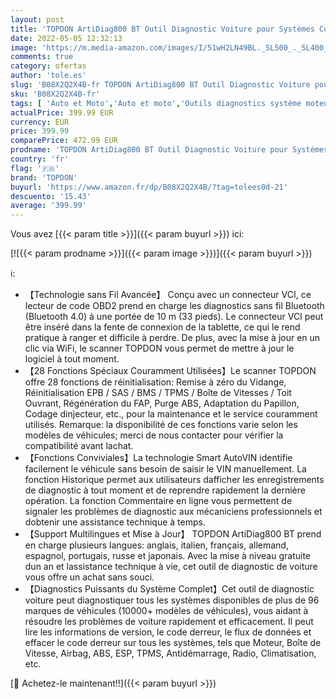 ```yaml
---
layout: post
title: 'TOPDON ArtiDiag800 BT Outil Diagnostic Voiture pour Systèmes Complets  Valise Diagnostic Auto OBD2 Bluetooth avec 28 Fonctions de Réinitialisation  AutoVIN pour Plus de 10000 Modèles'
date: 2022-05-05 12:32:13
image: 'https://m.media-amazon.com/images/I/51wH2LN49BL._SL500_._SL400_.jpg'
comments: true
category: ofertas
author: 'tole.es'
slug: 'B08X2Q2X4B-fr TOPDON ArtiDiag800 BT Outil Diagnostic Voiture pour...'
sku: 'B08X2Q2X4B-fr'
tags: [ 'Auto et Moto','Auto et moto','Outils diagnostics système moteur OBD-II','Outils et dépannage','Outils moteur','topdon','🇫🇷', ]
actualPrice: 399.99 EUR
currency: EUR
price: 399.99
comparePrice: 472.99 EUR
prodname: 'TOPDON ArtiDiag800 BT Outil Diagnostic Voiture pour Systèmes Complets  Valise Diagnostic Auto OBD2 Bluetooth avec 28 Fonctions de Réinitialisation  AutoVIN pour Plus de 10000 Modèles'
country: 'fr'
flag: '🇫🇷'
brand: 'TOPDON'
buyurl: 'https://www.amazon.fr/dp/B08X2Q2X4B/?tag=tolees0d-21'
descuento: '15.43'
average: '399.99'
---
```


Vous avez [{{< param title >}}]({{< param buyurl >}}) ici:

[![{{< param prodname >}}]({{< param image >}})]({{< param buyurl >}})

ℹ️:

- 【Technologie sans Fil Avancée】 Conçu avec un connecteur VCI, ce lecteur de code OBD2 prend en charge les diagnostics sans fil Bluetooth (Bluetooth 4.0) à une portée de 10 m (33 pieds). Le connecteur VCI peut être inséré dans la fente de connexion de la tablette, ce qui le rend pratique à ranger et difficile à perdre. De plus, avec la mise à jour en un clic via WiFi, le scanner TOPDON vous permet de mettre à jour le logiciel à tout moment.
- 【28 Fonctions Spéciaux Couramment Utilisées】Le scanner TOPDON offre 28 fonctions de réinitialisation: Remise à zéro du Vidange, Réinitialisation EPB / SAS / BMS / TPMS / Boîte de Vitesses / Toit Ouvrant, Régénération du FAP, Purge ABS, Adaptation du Papillon, Codage dinjecteur, etc., pour la maintenance et le service couramment utilisés. Remarque: la disponibilité de ces fonctions varie selon les modèles de véhicules; merci de nous contacter pour vérifier la compatibilité avant lachat.
- 【Fonctions Conviviales】La technologie Smart AutoVIN identifie facilement le véhicule sans besoin de saisir le VIN manuellement. La fonction Historique permet aux utilisateurs dafficher les enregistrements de diagnostic à tout moment et de reprendre rapidement la dernière opération. La fonction Commentaire en ligne vous permettent de signaler les problèmes de diagnostic aux mécaniciens professionnels et dobtenir une assistance technique à temps.
- 【Support Multilingues et Mise à Jour】 TOPDON ArtiDiag800 BT prend en charge plusieurs langues: anglais, italien, français, allemand, espagnol, portugais, russe et japonais. Avec la mise à niveau gratuite dun an et lassistance technique à vie, cet outil de diagnostic de voiture vous offre un achat sans souci.
- 【Diagnostics Puissants du Système Complet】Cet outil de diagnostic voiture peut diagnostiquer tous les systèmes disponibles de plus de 96 marques de véhicules (10000+ modèles de véhicules), vous aidant à résoudre les problèmes de voiture rapidement et efficacement. Il peut lire les informations de version, le code derreur, le flux de données et effacer le code derreur sur tous les systèmes, tels que Moteur, Boîte de Vitesse, Airbag, ABS, ESP, TPMS, Antidémarrage, Radio, Climatisation, etc.

[🛒 Achetez-le maintenant!!]({{< param buyurl >}})
